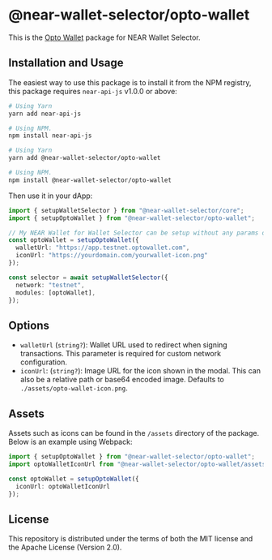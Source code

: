 # @near-wallet-selector/opto-wallet

This is the [Opto Wallet](https://optowallet.com/) package for NEAR Wallet Selector.

## Installation and Usage

The easiest way to use this package is to install it from the NPM registry, this package requires `near-api-js` v1.0.0 or above:

```bash
# Using Yarn
yarn add near-api-js

# Using NPM.
npm install near-api-js
```
```bash
# Using Yarn
yarn add @near-wallet-selector/opto-wallet

# Using NPM.
npm install @near-wallet-selector/opto-wallet
```

Then use it in your dApp:

```ts
import { setupWalletSelector } from "@near-wallet-selector/core";
import { setupOptoWallet } from "@near-wallet-selector/opto-wallet";

// My NEAR Wallet for Wallet Selector can be setup without any params or it can take two optional params.
const optoWallet = setupOptoWallet({
  walletUrl: "https://app.testnet.optowallet.com",
  iconUrl: "https://yourdomain.com/yourwallet-icon.png"
});

const selector = await setupWalletSelector({
  network: "testnet",
  modules: [optoWallet],
});
```

## Options

- `walletUrl` (`string?`): Wallet URL used to redirect when signing transactions. This parameter is required for custom network configuration.
- `iconUrl`: (`string?`): Image URL for the icon shown in the modal. This can also be a relative path or base64 encoded image. Defaults to `./assets/opto-wallet-icon.png`.

## Assets

Assets such as icons can be found in the `/assets` directory of the package. Below is an example using Webpack:

```ts
import { setupOptoWallet } from "@near-wallet-selector/opto-wallet";
import optoWalletIconUrl from "@near-wallet-selector/opto-wallet/assets/opto-wallet-icon.png";

const optoWallet = setupOptoWallet({
  iconUrl: optoWalletIconUrl
});
```

## License

This repository is distributed under the terms of both the MIT license and the Apache License (Version 2.0).
